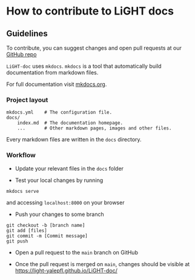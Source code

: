 # How to contribute to LiGHT docs

## Guidelines

To contribute, you can suggest changes and open pull requests at our [GitHub repo](https://github.com/LiGHT-YalEPFL/LiGHT-doc)

`LiGHT-doc` uses `mkdocs`. `mkdocs` is a tool that automatically build documentation from markdown files.

For full documentation visit [mkdocs.org](https://www.mkdocs.org).

### Project layout

    mkdocs.yml    # The configuration file.
    docs/
        index.md  # The documentation homepage.
        ...       # Other markdown pages, images and other files.

Every markdown files are written in the `docs` directory. 

### Workflow

* Update your relevant files in the `docs` folder

* Test your local changes by running
```
mkdocs serve
```
and accessing `localhost:8000` on your browser

* Push your changes to some branch
```
git checkout -b [branch name]
git add [files]
git commit -m [Commit message]
git push
```

* Open a pull request to the `main` branch on GitHub

* Once the pull request is merged on `main`, changes should be visible at https://light-yalepfl.github.io/LiGHT-doc/
